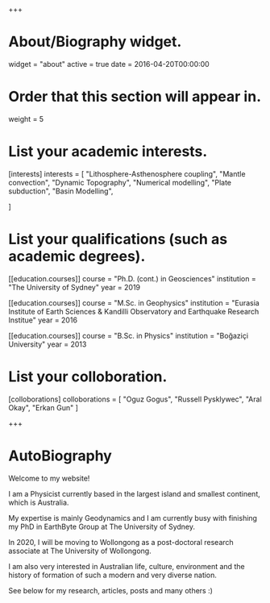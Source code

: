 +++

# About/Biography widget.
widget = "about"
active = true
date = 2016-04-20T00:00:00

# Order that this section will appear in.
weight = 5

# List your academic interests.
[interests]
  interests = [
    "Lithosphere-Asthenosphere coupling",
    "Mantle convection",
	"Dynamic Topography",
    "Numerical modelling",
    "Plate subduction",
    "Basin Modelling",
    
  ]

# List your qualifications (such as academic degrees).
[[education.courses]]
  course = "Ph.D. (cont.) in Geosciences"
  institution = "The University of Sydney"
  year = 2019

[[education.courses]]
  course = "M.Sc. in Geophysics"
  institution = "Eurasia Institute of Earth Sciences & Kandilli Observatory and Earthquake Research Institue"
  year = 2016

[[education.courses]]
  course = "B.Sc. in Physics"
  institution = "Boğaziçi University"
  year = 2013
 
# List your colloboration.
[colloborations]
  colloborations = [
    "Oguz Gogus",
    "Russell Pysklywec",
    "Aral Okay",
    "Erkan Gun"
  ]
 
 
+++

# AutoBiography

Welcome to my website!

I am a Physicist currently based in the largest island and smallest continent, which is Australia. <br/>

My expertise is mainly Geodynamics and I am currently busy with finishing my PhD in EarthByte Group at The University of Sydney. <br/>

In 2020, I will be moving to Wollongong as a post-doctoral research associate at The University of Wollongong. <br/>  

I am also very interested in Australian life, culture, environment and the history of formation of such a modern and very diverse nation. <br/>

See below for my research, articles, posts and many others :)

